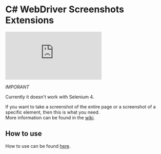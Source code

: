 # C# WebDriver Screenshots Extensions
[![nuget](http://flauschig.ch/nubadge.php?id=Noksa.WebDriver.ScreenshotsExtensions)](https://www.nuget.org/packages/Noksa.WebDriver.ScreenshotsExtensions/)

*IMPORANT*

Currently it doesn't work with Selenium 4.

If you want to take a screenshot of the entire page or a screenshot of a specific element, then this is what you need.<br/>
More information can be found in the [wiki](https://github.com/Noksa/WebDriver.Screenshots.Extensions/wiki).


## How to use

How to use can be found [here](https://github.com/Noksa/WebDriver.Screenshots.Extensions/wiki/How-to-use).
